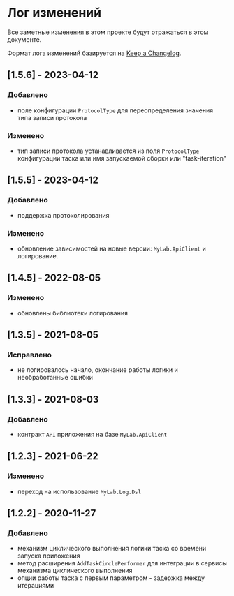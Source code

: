 # Лог изменений

Все заметные изменения в этом проекте будут отражаться в этом документе.

Формат лога изменений базируется на [Keep a Changelog](https://keepachangelog.com/en/1.0.0/).

## [1.5.6] - 2023-04-12

### Добавлено

* поле конфигурации `ProtocolType` для переопределения значения типа записи протокола

### Изменено

* тип записи протокола устанавливается из поля `ProtocolType` конфигурации таска или имя запускаемой сборки или "task-iteration" 

## [1.5.5] - 2023-04-12

### Добавлено

* поддержка протоколирования

### Изменено

* обновление зависимостей на новые версии: `MyLab.ApiClient` и логирование.

## [1.4.5] - 2022-08-05

### Изменено 

* обновлены библиотеки логирования

## [1.3.5] - 2021-08-05

### Исправлено

* не логировалось начало, окончание работы логики и необработанные ошибки

## [1.3.3] - 2021-08-03

### Добавлено

* контракт `API` приложения на базе `MyLab.ApiClient`

## [1.2.3] - 2021-06-22

### Изменено

* переход на использование `MyLab.Log.Dsl`

## [1.2.2] - 2020-11-27

### Добавлено

* механизм циклического выполнения логики таска со времени запуска приложения
* метод расширения `AddTaskCirclePerformer` для интеграции в сервисы механизма циклического выполнения  
* опции работы таска с первым параметром - задержка между итерациями